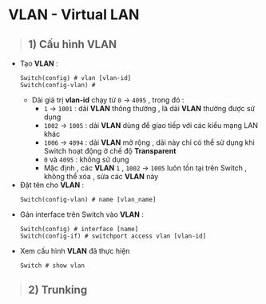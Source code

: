 # VLAN - Virtual LAN
> ## **1) Cấu hình VLAN**
- Tạo **VLAN** :
    ```
    Switch(config) # vlan [vlan-id]
    Switch(config-vlan) #
    ```
    - Dải giá trị **vlan-id** chạy từ `0` -> `4095` , trong đó :
        - `1` -> `1001` : dải **VLAN** thông thường , là dải **VLAN** thường được sử dụng
        - `1002` -> `1005` : dải **VLAN** dùng để giao tiếp với các kiểu mạng LAN khác
        - `1006` -> `4094` : dải **VLAN** mở rộng , dải này chỉ có thể sử dụng khi Switch hoạt động ở chế độ **Transparent**
        - `0` và `4095` : không sử dụng
        - Mặc định , các **VLAN** `1` , `1002` -> `1005` luôn tồn tại trên Switch , không thể xóa , sửa các **VLAN** này
- Đặt tên cho **VLAN** : 
    ```
    Switch(config-vlan) # name [vlan_name]
    ```
- Gán interface trên Switch vào **VLAN** :
    ```
    Switch(config) # interface [name]
    Switch(config-if) # switchport access vlan [vlan-id]
    ```
- Xem cấu hình **VLAN** đã thực hiện
    ```
    Switch # show vlan
    ```
> ## **2) Trunking**
